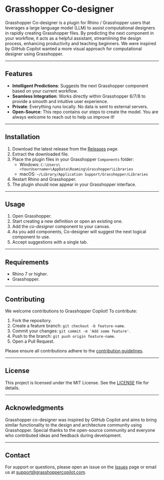 # Grasshopper Co-designer

Grasshopper Co-designer is a plugin for Rhino / Grasshopper users that leverages a large language model (LLM) to assist computational designers in rapidly creating Grasshopper files. By predicting the next component in your workflow, it acts as a helpful assistant, streamlining the design process, enhancing productivity and teaching beginners. We were inspired by GitHub Copilot wanted a more visual approach for computational designer using Grasshopper.

---

## Features

- **Intelligent Predictions**: Suggests the next Grasshopper component based on your current workflow.
- **Seamless Integration**: Works directly within Grasshopper 6/7/8 to provide a smooth and intuitive user experience.
- **Private**: Everything runs locally. No data is sent to external servers.
- **Open-Source**: This repo contains our steps to create the model. You are always welcome to reach out to help us improve it!

---

## Installation

1. Download the latest release from the [Releases](https://github.com/your-repo/releases) page.
2. Extract the downloaded file.
3. Place the plugin files in your Grasshopper `Components` folder:
   - Windows: `C:\Users\<YourUsername>\AppData\Roaming\Grasshopper\Libraries`
   - macOS: `~/Library/Application Support/Grasshopper/Libraries`
4. Restart Rhino and Grasshopper.
5. The plugin should now appear in your Grasshopper interface.

---

## Usage

1. Open Grasshopper.
2. Start creating a new definition or open an existing one.
3. Add the *co-designer* component to your canvas.
4. As you add components, Co-designer will suggest the next logical component to use.
5. Accept suggestions with a single tab.

---

## Requirements

- Rhino 7 or higher.
- Grasshopper.

---

## Contributing

We welcome contributions to Grasshopper Copilot! To contribute:

1. Fork the repository.
2. Create a feature branch: `git checkout -b feature-name`.
3. Commit your changes: `git commit -m 'Add some feature'`.
4. Push to the branch: `git push origin feature-name`.
5. Open a Pull Request.

Please ensure all contributions adhere to the [contribution guidelines](CONTRIBUTING.md).

---

## License

This project is licensed under the MIT License. See the [LICENSE](LICENSE) file for details.

---

## Acknowledgments

Grasshopper co-designer was inspired by GitHub Copilot and aims to bring similar functionality to the design and architecture community using Grasshopper. Special thanks to the open-source community and everyone who contributed ideas and feedback during development.

---

## Contact

For support or questions, please open an issue on the [Issues](https://github.com/your-repo/issues) page or email us at support@grasshoppercopilot.com.

